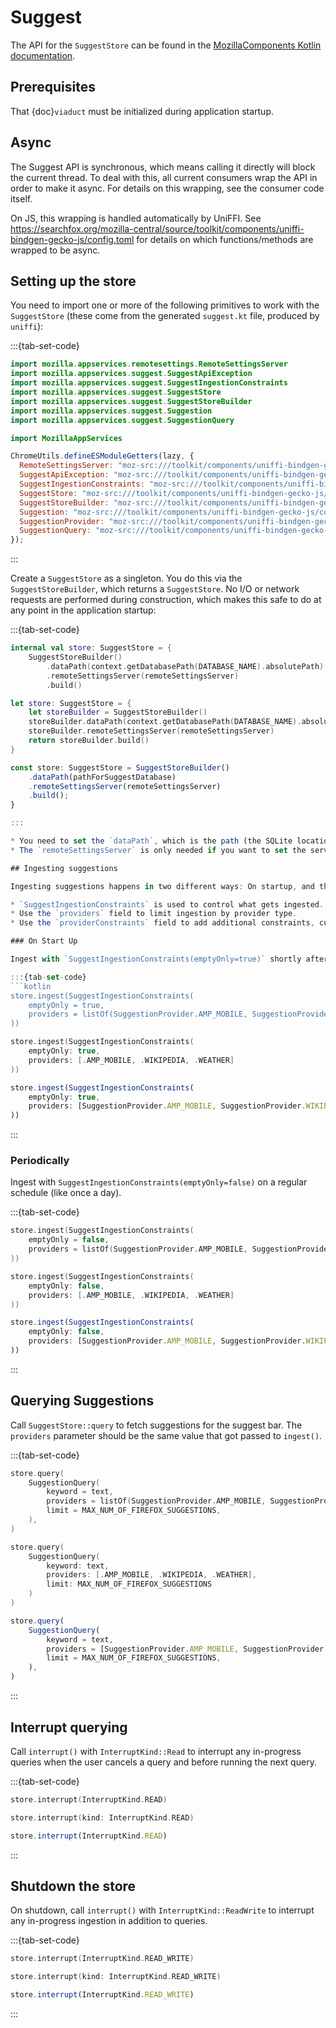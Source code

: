 # Suggest

The API for the `SuggestStore` can be found in the [MozillaComponents Kotlin documentation](https://mozilla.github.io/application-services/kotlin/kotlin-components-docs/mozilla.appservices.suggest/-suggest-store/index.html).

## Prerequisites

That {doc}`viaduct` must be initialized during application startup.

## Async

The Suggest API is synchronous, which means calling it directly will block the current
thread.  To deal with this, all current consumers wrap the API in order to make it async.  For
details on this wrapping, see the consumer code itself.

On JS, this wrapping is handled automatically by UniFFI.  See
https://searchfox.org/mozilla-central/source/toolkit/components/uniffi-bindgen-gecko-js/config.toml
for details on which functions/methods are wrapped to be async.

## Setting up the store

You need to import one or more of the following primitives to work with the `SuggestStore` (these come from the generated `suggest.kt` file, produced by `uniffi`):

:::{tab-set-code}

```kotlin
import mozilla.appservices.remotesettings.RemoteSettingsServer
import mozilla.appservices.suggest.SuggestApiException
import mozilla.appservices.suggest.SuggestIngestionConstraints
import mozilla.appservices.suggest.SuggestStore
import mozilla.appservices.suggest.SuggestStoreBuilder
import mozilla.appservices.suggest.Suggestion
import mozilla.appservices.suggest.SuggestionQuery
```

```swift
import MozillaAppServices
```

```js
ChromeUtils.defineESModuleGetters(lazy, {
  RemoteSettingsServer: "moz-src:///toolkit/components/uniffi-bindgen-gecko-js/components/generated/RustSuggest.sys.mjs",
  SuggestApiException: "moz-src:///toolkit/components/uniffi-bindgen-gecko-js/components/generated/RustSuggest.sys.mjs",
  SuggestIngestionConstraints: "moz-src:///toolkit/components/uniffi-bindgen-gecko-js/components/generated/RustSuggest.sys.mjs",
  SuggestStore: "moz-src:///toolkit/components/uniffi-bindgen-gecko-js/components/generated/RustSuggest.sys.mjs",
  SuggestStoreBuilder: "moz-src:///toolkit/components/uniffi-bindgen-gecko-js/components/generated/RustSuggest.sys.mjs",
  Suggestion: "moz-src:///toolkit/components/uniffi-bindgen-gecko-js/components/generated/RustSuggest.sys.mjs",
  SuggestionProvider: "moz-src:///toolkit/components/uniffi-bindgen-gecko-js/components/generated/RustSuggest.sys.mjs",
  SuggestionQuery: "moz-src:///toolkit/components/uniffi-bindgen-gecko-js/components/generated/RustSuggest.sys.mjs",
});
```

:::

Create a `SuggestStore` as a singleton. You do this via the `SuggestStoreBuilder`, which returns a `SuggestStore`. No I/O or network requests are performed during construction, which makes this safe to do at any point in the application startup:

:::{tab-set-code}
```kotlin
internal val store: SuggestStore = {
    SuggestStoreBuilder()
        .dataPath(context.getDatabasePath(DATABASE_NAME).absolutePath)
        .remoteSettingsServer(remoteSettingsServer)
        .build()
```

```swift
let store: SuggestStore = {
    let storeBuilder = SuggestStoreBuilder()
    storeBuilder.dataPath(context.getDatabasePath(DATABASE_NAME).absolutePath)
    storeBuilder.remoteSettingsServer(remoteSettingsServer)
    return storeBuilder.build()
}
```


```js
const store: SuggestStore = SuggestStoreBuilder()
    .dataPath(pathForSuggestDatabase)
    .remoteSettingsServer(remoteSettingsServer)
    .build();
}

:::

* You need to set the `dataPath`, which is the path (the SQLite location) where you store your suggestions.
* The `remoteSettingsServer` is only needed if you want to set the server to anything else but `prod`. If so, you pass a `RemoteSettingsServer` object.

## Ingesting suggestions

Ingesting suggestions happens in two different ways: On startup, and then, periodically, in the background.

* `SuggestIngestionConstraints` is used to control what gets ingested.
* Use the `providers` field to limit ingestion by provider type.
* Use the `providerConstraints` field to add additional constraints, currently this is only used for exposure suggestions.

### On Start Up

Ingest with `SuggestIngestionConstraints(emptyOnly=true)` shortly after each startup. This ensures we have something in the DB on the first run and also after upgrades where we often will clear the DB to start from scratch.

:::{tab-set-code}
```kotlin
store.ingest(SuggestIngestionConstraints(
    emptyOnly = true,
    providers = listOf(SuggestionProvider.AMP_MOBILE, SuggestionProvider.WIKIPEDIA, SuggestionProvider.WEATHER)
))
```

```swift
store.ingest(SuggestIngestionConstraints(
    emptyOnly: true,
    providers: [.AMP_MOBILE, .WIKIPEDIA, .WEATHER]
))
```

```js
store.ingest(SuggestIngestionConstraints(
    emptyOnly: true,
    providers: [SuggestionProvider.AMP_MOBILE, SuggestionProvider.WIKIPEDIA, SuggestionProvider.WEATHER]
))
```

:::

### Periodically

Ingest with `SuggestIngestionConstraints(emptyOnly=false)` on a regular schedule (like once a day).

:::{tab-set-code}
```kotlin
store.ingest(SuggestIngestionConstraints(
    emptyOnly = false,
    providers = listOf(SuggestionProvider.AMP_MOBILE, SuggestionProvider.WIKIPEDIA, SuggestionProvider.WEATHER)
))
```

```swift
store.ingest(SuggestIngestionConstraints(
    emptyOnly: false,
    providers: [.AMP_MOBILE, .WIKIPEDIA, .WEATHER]
))
```


```js
store.ingest(SuggestIngestionConstraints(
    emptyOnly: false,
    providers: [SuggestionProvider.AMP_MOBILE, SuggestionProvider.WIKIPEDIA, SuggestionProvider.WEATHER]
))
```
:::

## Querying Suggestions

Call `SuggestStore::query` to fetch suggestions for the suggest bar. The `providers` parameter should be the same value that got passed to `ingest()`.

:::{tab-set-code}
```kotlin
store.query(
    SuggestionQuery(
        keyword = text,
        providers = listOf(SuggestionProvider.AMP_MOBILE, SuggestionProvider.WIKIPEDIA, SuggestionProvider.WEATHER),
        limit = MAX_NUM_OF_FIREFOX_SUGGESTIONS,
    ),
)
```

```swift
store.query(
    SuggestionQuery(
        keyword: text,
        providers: [.AMP_MOBILE, .WIKIPEDIA, .WEATHER],
        limit: MAX_NUM_OF_FIREFOX_SUGGESTIONS
    )
)
```

```js
store.query(
    SuggestionQuery(
        keyword = text,
        providers = [SuggestionProvider.AMP_MOBILE, SuggestionProvider.WIKIPEDIA, SuggestionProvider.WEATHER],
        limit = MAX_NUM_OF_FIREFOX_SUGGESTIONS,
    ),
)
```
:::

## Interrupt querying

Call `interrupt()` with `InterruptKind::Read` to interrupt any in-progress queries when the user cancels a query and before running the next query.

:::{tab-set-code}
```kotlin
store.interrupt(InterruptKind.READ)
```

```swift
store.interrupt(kind: InterruptKind.READ)
```

```js
store.interrupt(InterruptKind.READ)
```
:::

## Shutdown the store

On shutdown, call `interrupt()` with `InterruptKind::ReadWrite` to interrupt any in-progress ingestion in addition to queries.

:::{tab-set-code}
```kotlin
store.interrupt(InterruptKind.READ_WRITE)
```

```swift
store.interrupt(kind: InterruptKind.READ_WRITE)
```

```js
store.interrupt(InterruptKind.READ_WRITE)
```
:::
